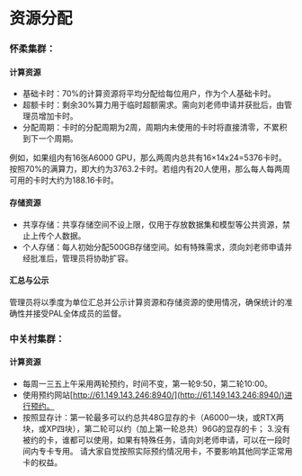 # 资源分配

### 怀柔集群：

#### 计算资源

* 基础卡时：70%的计算资源将平均分配给每位用户，作为个人基础卡时。
* 超额卡时：剩余30%算力用于临时超额需求。需向刘老师申请并获批后，由管理员增加卡时。
* 分配周期：卡时的分配周期为2周，周期内未使用的卡时将直接清零，不累积到下一个周期。

例如，如果组内有16张A6000 GPU，那么两周内总共有16×14x24=5376卡时。按照70%的满算力，即大约为3763.2卡时。若组内有20人使用，那么每人每两周可用的卡时大约为188.16卡时。

#### 存储资源

* 共享存储：共享存储空间不设上限，仅用于存放数据集和模型等公共资源，禁止上传个人数据。
* 个人存储：每人初始分配500GB存储空间。如有特殊需求，须向刘老师申请并经批准后，管理员将协助扩容。

#### 汇总与公示

管理员将以季度为单位汇总并公示计算资源和存储资源的使用情况，确保统计的准确性并接受PAL全体成员的监督。



### 中关村集群：

#### 计算资源

* 每周一三五上午采用两轮预约，时间不变，第一轮9:50，第二轮10:00。
* 使用预约网站[http://61.149.143.246:8940/](http://61.149.143.246:8940/)进行预约。
* 按照显存计：第一轮最多可以约总共48G显存的卡（A6000一块，或RTX两块，或XP四块），第二轮可以约（加上第一轮总共）96G的显存的卡； 3.没有被约的卡，谁都可以使用，如果有特殊任务，请向刘老师申请，可以在一段时间内专卡专用。 请大家自觉按照实际预约情况用卡，不要影响其他同学正常用卡的权益。

